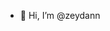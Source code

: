 - 👋 Hi, I’m @zeydann

<!---
zeydann/zeydann is a ✨ special ✨ repository because its `README.md` (this file) appears on your GitHub profile.
You can click the Preview link to take a look at your changes.
--->
